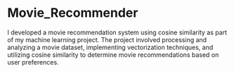 # Movie_Recommender
I developed a movie recommendation system using cosine similarity as part of my machine learning project. The project involved processing and analyzing a movie dataset, implementing vectorization techniques, and utilizing cosine similarity to determine movie recommendations based on user preferences.
